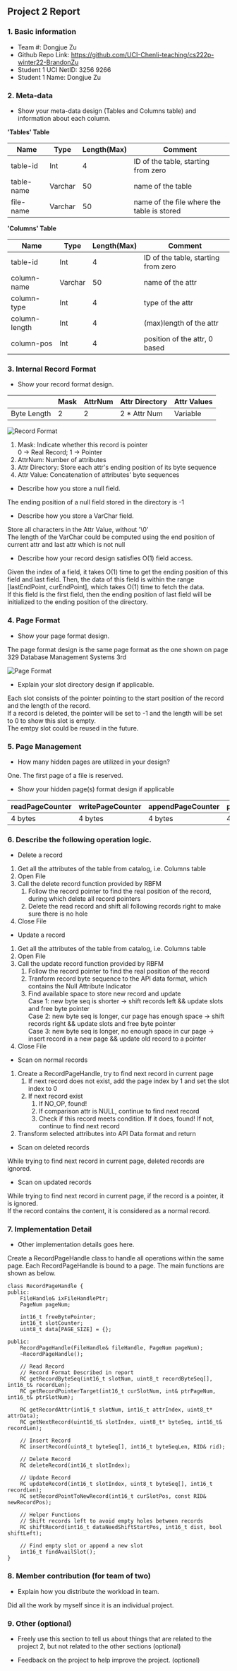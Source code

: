 ## Project 2 Report


### 1. Basic information
 - Team #: Dongjue Zu
 - Github Repo Link: https://github.com/UCI-Chenli-teaching/cs222p-winter22-BrandonZu
 - Student 1 UCI NetID: 3256 9266
 - Student 1 Name: Dongjue Zu

### 2. Meta-data
- Show your meta-data design (Tables and Columns table) and information about each column.

**'Tables' Table**

| Name | Type | Length(Max) | Comment                                           |
| --- | ---- |-------------|---------------------------------------------------|
| table-id | Int | 4           | ID of the table, starting from zero               |
| table-name | Varchar | 50 | name of the table                                 | 
| file-name | Varchar | 50 | name of the file where the table is stored        |

**'Columns' Table**

| Name        | Type    | Length(Max) | Comment                                    |
|-------------|---------|-------------|--------------------------------------------|
| table-id    | Int     | 4           | ID of the table, starting from zero        |
| column-name | Varchar | 50 | name of the attr                      | 
| column-type | Int     | 4 | type of the attr |
| column-length   | Int     | 4 | (max)length of the attr      | 
| column-pos | Int     | 4 | position of the attr, 0 based |

### 3. Internal Record Format
- Show your record format design.

|             | Mask | AttrNum | Attr Directory | Attr Values |
|-------------|------| --- | --- | --- |
| Byte Length |  2   | 2 | 2 * Attr Num | Variable | 



![Record Format](Record%20Format.jpeg)

1. Mask: Indicate whether this record is pointer \
   0 -> Real Record; 1 -> Pointer
2. AttrNum: Number of attributes
3. Attr Directory: Store each attr's ending position of its byte sequence
4. Attr Value: Concatenation of attributes' byte sequences

- Describe how you store a null field.

The ending position of a null field stored in the directory is -1

- Describe how you store a VarChar field.

Store all characters in the Attr Value, without '\0' \
The length of the VarChar could be computed using the end position of current attr and last attr which is not null

- Describe how your record design satisfies O(1) field access.

Given the index of a field, it takes O(1) time to get the ending position of this field and last field. Then, the data of
this field is within the range [lastEndPoint, curEndPoint], which takes O(1) time to fetch the data. \
If this field is the first field, then the ending position of last field will be initialized to the ending position of the directory.

### 4. Page Format
- Show your page format design.

The page format design is the same page format as the one shown on page 329 Database Management Systems 3rd

![Page Format](Page%20Format.jpeg)

- Explain your slot directory design if applicable.

Each slot consists of the pointer pointing to the start position of the record and the length of the record. \
If a record is deleted, the pointer will be set to -1 and the length will be set to 0 to show this slot is empty. \
The emtpy slot could be reused in the future.

### 5. Page Management
- How many hidden pages are utilized in your design?

One. The first page of a file is reserved.

- Show your hidden page(s) format design if applicable

| readPageCounter | writePageCounter | appendPageCounter | pageCounter |
|-----------------|------------------| --- | --- |
| 4 bytes         | 4 bytes          | 4 bytes | 4 bytes |

### 6. Describe the following operation logic.
- Delete a record

1. Get all the attributes of the table from catalog, i.e. Columns table
2. Open File
3. Call the delete record function provided by RBFM
   1. Follow the record pointer to find the real position of the record, during which delete all record pointers
   2. Delete the read record and shift all following records right to make sure there is no hole
4. Close File

- Update a record

1. Get all the attributes of the table from catalog, i.e. Columns table
2. Open File
3. Call the update record function provided by RBFM
   1. Follow the record pointer to find the real position of the record
   2. Tranform record byte sequence to the API data format, which contains the Null Attribute Indicator
   3. Find available space to store new record and update \
      Case 1: new byte seq is shorter -> shift records left && update slots and free byte pointer \
      Case 2: new byte seq is longer, cur page has enough space -> shift records right && update slots and free byte pointer \
      Case 3: new byte seq is longer, no enough space in cur page -> insert record in a new page && update old record to a pointer
4. Close File

- Scan on normal records

1. Create a RecordPageHandle, try to find next record in current page
   1. If next record does not exist, add the page index by 1 and set the slot index to 0
   2. If next record exist
      1. If NO_OP, found!
      2. If comparison attr is NULL, continue to find next record
      3. Check if this record meets condition. If it does, found! If not, continue to find next record
2. Transform selected attributes into API Data format and return

- Scan on deleted records

While trying to find next record in current page, deleted records are ignored.

- Scan on updated records

While trying to find next record in current page, if the record is a pointer, it is ignored. \
If the record contains the content, it is considered as a normal record.

### 7. Implementation Detail
- Other implementation details goes here.

Create a RecordPageHandle class to handle all operations within the same page. Each RecordPageHandle is bound to a page. 
The main functions are shown as below.

    class RecordPageHandle {
    public:
        FileHandle& ixFileHandlePtr;
        PageNum pageNum;

        int16_t freeBytePointer;
        int16_t slotCounter;
        uint8_t data[PAGE_SIZE] = {};

    public:
        RecordPageHandle(FileHandle& fileHandle, PageNum pageNum);
        ~RecordPageHandle();

        // Read Record
        // Record Format Described in report
        RC getRecordByteSeq(int16_t slotNum, uint8_t recordByteSeq[], int16_t& recordLen);
        RC getRecordPointerTarget(int16_t curSlotNum, int& ptrPageNum, int16_t& ptrSlotNum);

        RC getRecordAttr(int16_t slotNum, int16_t attrIndex, uint8_t* attrData);
        RC getNextRecord(uint16_t& slotIndex, uint8_t* byteSeq, int16_t& recordLen);

        // Insert Record
        RC insertRecord(uint8_t byteSeq[], int16_t byteSeqLen, RID& rid);

        // Delete Record
        RC deleteRecord(int16_t slotIndex);

        // Update Record
        RC updateRecord(int16_t slotIndex, uint8_t byteSeq[], int16_t recordLen);
        RC setRecordPointToNewRecord(int16_t curSlotPos, const RID& newRecordPos);

        // Helper Functions
        // Shift records left to avoid empty holes between records
        RC shiftRecord(int16_t dataNeedShiftStartPos, int16_t dist, bool shiftLeft);

        // Find empty slot or append a new slot
        int16_t findAvailSlot();
    }

### 8. Member contribution (for team of two)
- Explain how you distribute the workload in team.

Did all the work by myself since it is an individual project.

### 9. Other (optional)
- Freely use this section to tell us about things that are related to the project 2, but not related to the other sections (optional)



- Feedback on the project to help improve the project. (optional)
